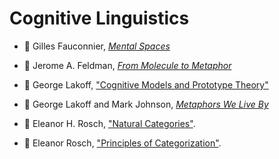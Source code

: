# Cognitive Linguistics

* :green_book:
  Gilles Fauconnier,
  [_Mental Spaces_](../bibliography/books.md/#fauconnier-1985)

* :green_book:
  Jerome A. Feldman,
  [_From Molecule to Metaphor_](../bibliography/books.md/#feldman-2006)

* :page_with_curl:
  George Lakoff,
  ["Cognitive Models and Prototype Theory"](../bibliography/papers_posts_other.md/#lakoff-1987)

* :green_book:
  George Lakoff and Mark Johnson,
  [_Metaphors We Live By_](../bibliography/books.md/#lakoff-johnson-1980)

* :page_with_curl:
  Eleanor H. Rosch,
  ["Natural Categories"](../bibliography/papers_posts_other.md/#rosch-1973).

* :page_with_curl:
  Eleanor Rosch,
  ["Principles of Categorization"](../bibliography/papers_posts_other.md/#rosch-1978).
